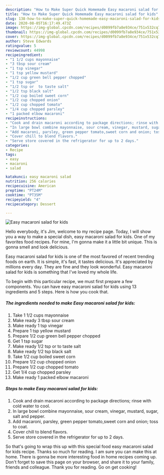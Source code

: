 ```yaml
---
description: "How to Make Super Quick Homemade Easy macaroni salad for kids"
title: "How to Make Super Quick Homemade Easy macaroni salad for kids"
slug: 138-how-to-make-super-quick-homemade-easy-macaroni-salad-for-kids
date: 2020-08-05T16:17:49.473Z
image: https://img-global.cpcdn.com/recipes/d0099fb7a8e934ce/751x532cq70/easy-macaroni-salad-for-kids-recipe-main-photo.jpg
thumbnail: https://img-global.cpcdn.com/recipes/d0099fb7a8e934ce/751x532cq70/easy-macaroni-salad-for-kids-recipe-main-photo.jpg
cover: https://img-global.cpcdn.com/recipes/d0099fb7a8e934ce/751x532cq70/easy-macaroni-salad-for-kids-recipe-main-photo.jpg
author: Steve Edwards
ratingvalue: 5
reviewcount: 44998
recipeingredient:
- "1 1/2 cups mayonnaise"
- "3 tbsp sour cream"
- "1 tsp vinegar"
- "1 tsp yellow mustard"
- "1/2 cup green bell pepper chopped"
- "1 tsp sugar"
- "1/2 tsp or  to taste salt"
- "1/2 tsp black salt"
- "1/2 cup boiled sweet corn"
- "1/2 cup chopped onion"
- "1/2 cup chopped tomato"
- "1/4 cup chopped parsley"
- "1 packed elbow macaroni"
recipeinstructions:
- "Cook and drain macaroni according to package directions; rinse with cold water to cool."
- "In large bowl combine mayonnaise, sour cream, vinegar, mustard, sugar, salt and pepper."
- "Add macaroni, parsley, green pepper tomato,sweet corn and onion; toss to coat."
- "Cover chill to blend flavors."
- "Serve store covered in the refrigerator for up to 2 days."
categories:
- Recipe
tags:
- easy
- macaroni
- salad

katakunci: easy macaroni salad 
nutrition: 256 calories
recipecuisine: American
preptime: "PT24M"
cooktime: "PT35M"
recipeyield: "4"
recipecategory: Dessert

---
```



![Easy macaroni salad for kids](https://img-global.cpcdn.com/recipes/d0099fb7a8e934ce/751x532cq70/easy-macaroni-salad-for-kids-recipe-main-photo.jpg)

Hello everybody, it's Jim, welcome to my recipe page. Today, I will show you a way to make a special dish, easy macaroni salad for kids. One of my favorites food recipes. For mine, I'm gonna make it a little bit unique. This is gonna smell and look delicious.



Easy macaroni salad for kids is one of the most favored of recent trending foods on earth. It is simple, it's fast, it tastes delicious. It's appreciated by millions every day. They are fine and they look wonderful. Easy macaroni salad for kids is something that I've loved my whole life.


To begin with this particular recipe, we must first prepare a few components. You can have easy macaroni salad for kids using 13 ingredients and 5 steps. Here is how you cook that.

<!--inarticleads1-->

##### The ingredients needed to make Easy macaroni salad for kids:

1. Take 1 1/2 cups mayonnaise
1. Make ready 3 tbsp sour cream
1. Make ready 1 tsp vinegar
1. Prepare 1 tsp yellow mustard
1. Prepare 1/2 cup green bell pepper chopped
1. Get 1 tsp sugar
1. Make ready 1/2 tsp or  to taste salt
1. Make ready 1/2 tsp black salt
1. Take 1/2 cup boiled sweet corn
1. Prepare 1/2 cup chopped onion
1. Prepare 1/2 cup chopped tomato
1. Get 1/4 cup chopped parsley
1. Make ready 1 packed elbow macaroni




<!--inarticleads2-->

##### Steps to make Easy macaroni salad for kids:

1. Cook and drain macaroni according to package directions; rinse with cold water to cool.
1. In large bowl combine mayonnaise, sour cream, vinegar, mustard, sugar, salt and pepper.
1. Add macaroni, parsley, green pepper tomato,sweet corn and onion; toss to coat.
1. Cover chill to blend flavors.
1. Serve store covered in the refrigerator for up to 2 days.




So that's going to wrap this up with this special food easy macaroni salad for kids recipe. Thanks so much for reading. I am sure you can make this at home. There is gonna be more interesting food in home recipes coming up. Don't forget to save this page on your browser, and share it to your family, friends and colleague. Thank you for reading. Go on get cooking!
